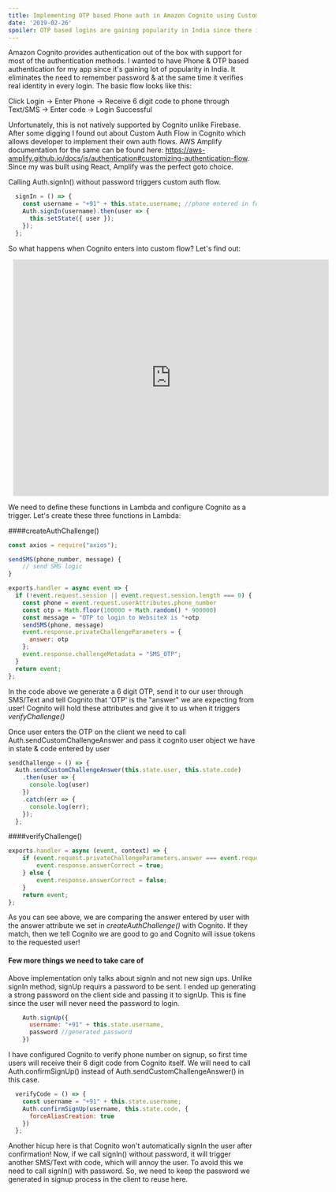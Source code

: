 ```yaml
---
title: Implementing OTP based Phone auth in Amazon Cognito using Custom Auth Flow & Amplify
date: '2019-02-26'
spoiler: OTP based logins are gaining popularity in India since there is no need to remember passwords and huge mobile user base.
---
```


Amazon Cognito provides authentication out of the box with support for most of the authentication methods. I wanted to have Phone & OTP based authentication for my app since it's gaining lot of popularity in India. It eliminates the need to remember password & at the same time it verifies real identity in every login. The basic flow looks like this:

Click Login -> Enter Phone -> Receive 6 digit code to phone through Text/SMS -> Enter code -> Login Successful

Unfortunately, this is not natively supported by Cognito unlike Firebase. After some digging I found out about Custom Auth Flow in Cognito which allows developer to implement their own auth flows. AWS Amplify documentation for the same can be found here: https://aws-amplify.github.io/docs/js/authentication#customizing-authentication-flow. Since my was built using React, Amplify was the perfect goto choice.

Calling Auth.signIn() without password triggers custom auth flow.

```javascript
  signIn = () => {
    const username = "+91" + this.state.username; //phone entered in form
    Auth.signIn(username).then(user => {
      this.setState({ user });
    });
  };
```

So what happens when Cognito enters into custom flow? Let's find out:

<div style="width: 640px; height: 480px; margin: 10px; position: relative;"><iframe allowfullscreen frameborder="0" style="width:640px; height:480px" src="https://www.lucidchart.com/documents/embeddedchart/1a1a23ce-0a77-4446-85bd-f084b3a27b42" id="CAIXmyy.iMlh"></iframe></div>


We need to define these functions in Lambda and configure Cognito as a trigger. Let's create these three functions in Lambda:

####createAuthChallenge()

```javascript
const axios = require("axios");

sendSMS(phone_number, message) {
    // send SMS logic
}

exports.handler = async event => {
  if (!event.request.session || event.request.session.length === 0) {
    const phone = event.request.userAttributes.phone_number
    const otp = Math.floor(100000 + Math.random() * 900000)
    const message = "OTP to login to WebsiteX is "+otp
    sendSMS(phone, message)
    event.response.privateChallengeParameters = {
      answer: otp
    };
    event.response.challengeMetadata = "SMS_OTP";
  }
  return event;
};
```

In the code above we generate a 6 digit OTP, send it to our user through SMS/Text and tell Cognito that 'OTP' is the "answer" we are expecting from user! Cognito will hold these attributes and give it to us when it triggers _verifyChallenge()_

Once user enters the OTP on the client we need to call Auth.sendCustomChallengeAnswer and pass it cognito user object we have in state & code entered by user

```javascript
sendChallenge = () => {
  Auth.sendCustomChallengeAnswer(this.state.user, this.state.code)
    .then(user => {
      console.log(user)
    })
    .catch(err => {
      console.log(err);
    });
  };
```

####verifyChallenge()

```javascript
exports.handler = async (event, context) => {
    if (event.request.privateChallengeParameters.answer === event.request.challengeAnswer) {
        event.response.answerCorrect = true;
    } else {
        event.response.answerCorrect = false;
    }
    return event;
};
```

As you can see above, we are comparing the answer entered by user with the answer attribute we set in _createAuthChallenge()_ with Cognito. If they match, then we tell Cognito we are good to go and Cognito will issue tokens to the requested user!

#### Few more things we need to take care of
Above implementation only talks about signIn and not new sign ups. Unlike signIn method, signUp requirs a password to be sent. I ended up generating a strong password on the client side and passing it to signUp. This is fine since the user will never need the password to login.

```javascript
    Auth.signUp({
      username: "+91" + this.state.username,
      password //generated password
    })
```

I have configured Cognito to verify phone number on signup, so first time users will receive their 6 digit code from Cognito itself. We will need to call Auth.confirmSignUp() instead of Auth.sendCustomChallengeAnswer() in this case.

```javascript
  verifyCode = () => {
    const username = "+91" + this.state.username;
    Auth.confirmSignUp(username, this.state.code, {
      forceAliasCreation: true
    })
  };
```

Another hicup here is that Cognito won't automatically signIn the user after confirmation! Now, if we call signIn() without password, it will trigger another SMS/Text with code, which will annoy the user. To avoid this we need to call signIn() with password. So, we need to keep the password we generated in signup process in the client to reuse here.